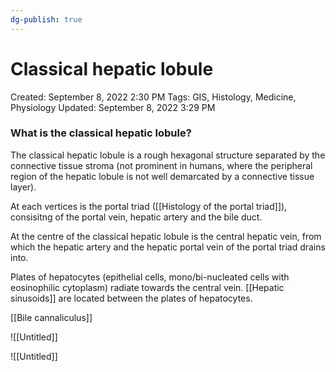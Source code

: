 ```yaml
---
dg-publish: true
---
```


# Classical hepatic lobule

Created: September 8, 2022 2:30 PM
Tags: GIS, Histology, Medicine, Physiology
Updated: September 8, 2022 3:29 PM

### What is the classical hepatic lobule?

The classical hepatic lobule is a rough hexagonal structure separated by the connective tissue stroma (not prominent in humans, where the peripheral region of the hepatic lobule is not well demarcated by a connective tissue layer). 

At each vertices is the portal triad ([[Histology of the portal triad]]), consisitng of the portal vein, hepatic artery and the bile duct.

At the centre of the classical hepatic lobule is the central hepatic vein, from which the hepatic artery and the hepatic portal vein of the portal triad drains into.

Plates of hepatocytes (epithelial cells, mono/bi-nucleated cells with eosinophilic cytoplasm) radiate towards the central vein. [[Hepatic sinusoids]] are located between the plates of hepatocytes.

[[Bile cannaliculus]] 

![[Untitled]]

![[Untitled]]